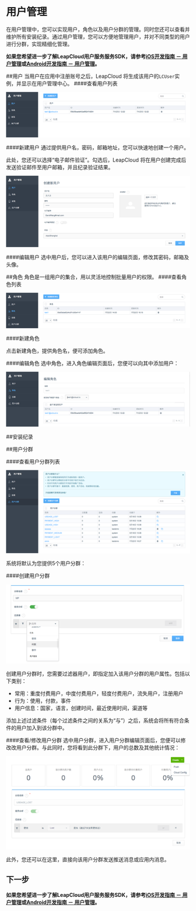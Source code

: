 # 用户管理
在用户管理中，您可以实现用户，角色以及用户分群的管理。同时您还可以查看并维护所有安装纪录。通过用户管理，您可以方便地管理用户，并对不同类型的用户进行分群，实现精细化管理。

**如果您希望进一步了解LeapCloud用户服务服务SDK，请参考[iOS开发指南 － 用户管理](LC_DOCS_GUIDE_LINK_PLACEHOLDER_IOS#USER_ZH)或[Android开发指南 － 用户管理](LC_DOCS_GUIDE_LINK_PLACEHOLDER_ANDROID#USER_ZH)。**

##用户
当用户在应用中注册账号之后，LeapCloud 将生成该用户的`LCUser`实例，并显示在用户管理中心。
####查看用户列表

![imgUMUserList.png](../../../images/imgUMUserList.png)

####新建用户
通过提供用户名，密码，邮箱地址，您可以快速地创建一个用户。

此处，您还可以选择“电子邮件验证”。勾选后，LeapCloud 将在用户创建完成后发送验证邮件至用户邮箱，并且纪录验证结果。

![imgUMAddUser.png](../../../images/imgUMAddUser.png)

####编辑用户
选中用户后，您可以进入该用户的编辑页面，修改其密码，邮箱及头像。

##角色
角色是一组用户的集合，用以灵活地控制批量用户的权限。
####查看角色列表

![imgUMRoleList.png](../../../images/imgUMRoleList.png)

####新建角色

点击新建角色，提供角色名，便可添加角色。

####编辑角色
选中角色，进入角色编辑页面后，您便可以向其中添加用户：

![imgUMRoleAddUser.png](../../../images/imgUMRoleAddUser.png)

##安装纪录



##用户分群

####查看用户分群列表

![imgUMSegmentList.png](../../../images/imgUMSegmentList.png)

系统将默认为您提供5个用户分群：

####创建用户分群

![imgUMAddSegment.png](../../../images/imgUMAddSegment.png)

创建用户分群时，您需要过滤器用户，即指定加入该用户分群的用户属性。包括以下类别：

* 常用：重度付费用户，中度付费用户，轻度付费用户，流失用户，注册用户
* 行为：使用，付款，事件
* 用户信息：国家，语言，创建时间，最近使用时间，渠道等

添加上述过滤条件（每个过滤条件之间的关系为“与”）之后，系统会将所有符合条件的用户加入到该分群中。

####查看/修改用户分群
选中用户分群，进入用户分群编辑页面后，您便可以修改改用户分群。与此同时，您将看到此分群下，用户的总数及其他统计情况：

![imgUMSegmentEdit.png](../../../images/imgUMSegmentEdit.png)

此外，您还可以在这里，直接向该用户分群发送推送消息或应用内消息。

## 下一步
**如果您希望进一步了解LeapCloud用户服务服务SDK，请参考[iOS开发指南 － 用户管理](LC_DOCS_GUIDE_LINK_PLACEHOLDER_IOS#USER_ZH)或[Android开发指南 － 用户管理](LC_DOCS_GUIDE_LINK_PLACEHOLDER_ANDROID#USER_ZH)。**
